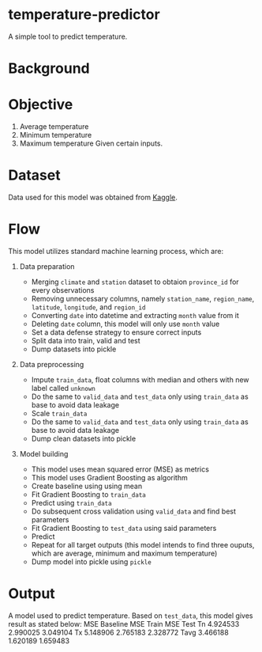 # temperature-predictor
A simple tool to predict temperature.

# Background


# Objective
1. Average temperature
2. Minimum temperature
3. Maximum temperature
Given certain inputs.

# Dataset
Data used for this model was obtained from [Kaggle](https://www.kaggle.com/datasets/greegtitan/indonesia-climate).

# Flow
This model utilizes standard machine learning process, which are:
1. Data preparation
   - Merging `climate` and `station` dataset to obtaion `province_id` for every observations
   - Removing unnecessary columns, namely `station_name`, `region_name`, `latitude`, `longitude`, and `region_id`
   - Converting `date` into datetime and extracting `month` value from it
   - Deleting `date` column, this model will only use `month` value
   - Set a data defense strategy to ensure correct inputs
   - Split data into train, valid and test
   - Dump datasets into pickle
     
2. Data preprocessing
   - Impute `train_data`, float columns with median and others with new label called `unknown`
   - Do the same to `valid_data` and `test_data` only using `train_data` as base to avoid data leakage
   - Scale `train_data`
   - Do the same to `valid_data` and `test_data` only using `train_data` as base to avoid data leakage
   - Dump clean datasets into pickle
  
3. Model building
   - This model uses mean squared error (MSE) as metrics
   - This model uses Gradient Boosting as algorithm
   - Create baseline using using mean
   - Fit Gradient Boosting to `train_data`
   - Predict using `train_data`
   - Do subsequent cross validation using `valid_data` and find best parameters
   - Fit Gradient Boosting to `test_data` using said parameters
   - Predict
   - Repeat for all target outputs (this model intends to find three ouputs, which are average, minimum and maximum temperature)
   - Dump model into pickle using `pickle`

# Output
A model used to predict temperature. Based on `test_data`, this model gives result as stated below:
MSE Baseline	MSE Train	MSE Test
Tn	4.924533	2.990025	3.049104
Tx	5.148906	2.765183	2.328772
Tavg	3.466188	1.620189	1.659483
